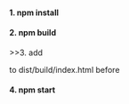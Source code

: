 

<h4>1. npm install</h4>
<h4>2. npm build</h4>
>>3. add <div id="root"></div></p> to dist/build/index.html   before   <script type="text/javascript" src="/dist/build/main.bundle.js"></script></body></h4>
<h4>4. npm start</h4>
